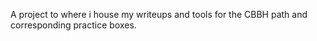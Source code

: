 A project to where i house my writeups and tools for the CBBH path and corresponding practice boxes.

